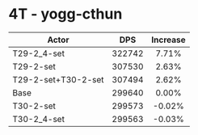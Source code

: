 # 4T - yogg-cthun
| Actor | DPS | Increase |
|---|:---:|:---:|
|T29-2_4-set|322742|7.71%|
|T29-2-set|307530|2.63%|
|T29-2-set+T30-2-set|307494|2.62%|
|Base|299640|0.00%|
|T30-2-set|299573|-0.02%|
|T30-2_4-set|299563|-0.03%|
